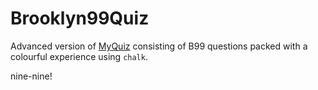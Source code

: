 # Brooklyn99Quiz
Advanced version of [MyQuiz](https://github.com/purvasheth/MyQuiz) consisting of B99 questions packed with a colourful experience using `chalk`.

nine-nine!

